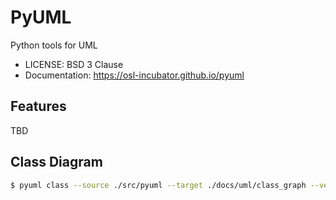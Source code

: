 # PyUML

Python tools for UML

- LICENSE: BSD 3 Clause
- Documentation: https://osl-incubator.github.io/pyuml

## Features

TBD

## Class Diagram

```bash
$ pyuml class --source ./src/pyuml --target ./docs/uml/class_graph --verbose
```
